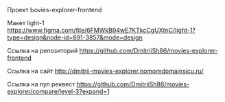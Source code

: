 Проект Ьovies-explorer-frontend

Макет light-1 https://www.figma.com/file/6FMWkB94wE7KTkcCgUXtnC/light-1?type=design&node-id=891-3857&mode=design


Ссылка на репозиторий https://github.com/DmitriiSh86/movies-explorer-frontend


Ссылка на сайт http://dmitrii-movies-explorer.nomoredomainsicu.ru/

Ссылка на пул реквест https://github.com/DmitriiSh86/movies-explorer/compare/level-3?expand=1
